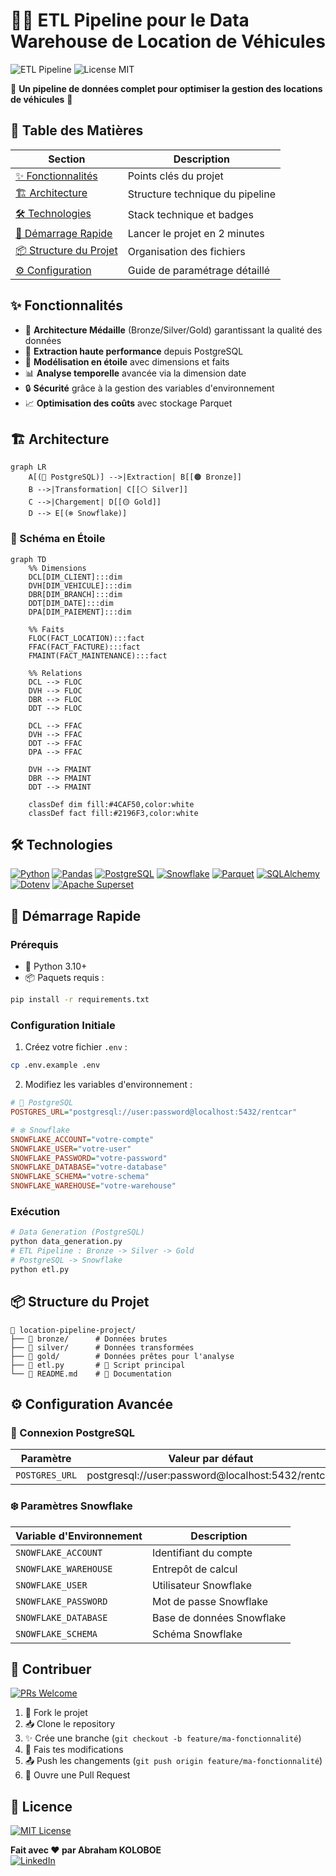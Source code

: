 # 🚗💾 ETL Pipeline pour le Data Warehouse de Location de Véhicules

![ETL Pipeline](https://img.shields.io/badge/ETL-Pipeline-009688?style=for-the-badge&logo=apachespark&logoColor=white)
![License MIT](https://img.shields.io/badge/License-MIT-green.svg?style=for-the-badge)

🌟 **Un pipeline de données complet pour optimiser la gestion des locations de véhicules** 🌟

## 🎯 Table des Matières

| Section                       | Description                                                      |
| ----------------------------- | ---------------------------------------------------------------- |
| [✨ Fonctionnalités](#-fonctionnalités) | Points clés du projet                                          |
| [🏗 Architecture](#-architecture)      | Structure technique du pipeline                                |
| [🛠 Technologies](#-technologies)      | Stack technique et badges                                      |
| [🚀 Démarrage Rapide](#-démarrage-rapide)| Lancer le projet en 2 minutes                                |
| [📦 Structure du Projet](#-structure-du-projet) | Organisation des fichiers                |
| [⚙ Configuration](#-configuration)    | Guide de paramétrage détaillé                                  |

## ✨ Fonctionnalités

- 🧱 **Architecture Médaille** (Bronze/Silver/Gold) garantissant la qualité des données
- 🚀 **Extraction haute performance** depuis PostgreSQL
- 🌟 **Modélisation en étoile** avec dimensions et faits
- 📊 **Analyse temporelle** avancée via la dimension date
- 🔒 **Sécurité** grâce à la gestion des variables d'environnement
- 📈 **Optimisation des coûts** avec stockage Parquet

## 🏗 Architecture

```mermaid
graph LR
    A[(📁 PostgreSQL)] -->|Extraction| B[[🟤 Bronze]]
    B -->|Transformation| C[[⚪ Silver]]
    C -->|Chargement| D[[🟡 Gold]]
    D --> E[(❄️ Snowflake)]
```

### 📐 Schéma en Étoile

```mermaid
graph TD
    %% Dimensions
    DCL[DIM_CLIENT]:::dim
    DVH[DIM_VEHICULE]:::dim
    DBR[DIM_BRANCH]:::dim
    DDT[DIM_DATE]:::dim
    DPA[DIM_PAIEMENT]:::dim
    
    %% Faits
    FLOC(FACT_LOCATION):::fact
    FFAC(FACT_FACTURE):::fact
    FMAINT(FACT_MAINTENANCE):::fact
    
    %% Relations
    DCL --> FLOC
    DVH --> FLOC
    DBR --> FLOC
    DDT --> FLOC
    
    DCL --> FFAC
    DVH --> FFAC
    DDT --> FFAC
    DPA --> FFAC
    
    DVH --> FMAINT
    DBR --> FMAINT
    DDT --> FMAINT

    classDef dim fill:#4CAF50,color:white
    classDef fact fill:#2196F3,color:white
```


## 🛠 Technologies

[![Python](https://img.shields.io/badge/Python-3.10+-3776AB?logo=python&logoColor=white)](https://python.org)
[![Pandas](https://img.shields.io/badge/Pandas-150458?logo=pandas&logoColor=white)](https://pandas.pydata.org)
[![PostgreSQL](https://img.shields.io/badge/PostgreSQL-4169E1?logo=postgresql&logoColor=white)](https://www.postgresql.org)
[![Snowflake](https://img.shields.io/badge/Snowflake-29B5E8?logo=snowflake&logoColor=white)](https://snowflake.com)
[![Parquet](https://img.shields.io/badge/Apache_Parquet-4EA94B?logo=apacheparquet&logoColor=white)](https://parquet.apache.org)
[![SQLAlchemy](https://img.shields.io/badge/SQLAlchemy-1C1C1C?logo=sqlalchemy&logoColor=white)](https://www.sqlalchemy.org)
[![Dotenv](https://img.shields.io/badge/Python_Dotenv-ECD53F?logo=python&logoColor=black)](https://pypi.org/project/python-dotenv/)
[![Apache Superset](https://img.shields.io/badge/Superset-EC6A37?logo=apache&logoColor=white)](https://superset.apache.org/)

## 🚀 Démarrage Rapide

### Prérequis

- 🐍 Python 3.10+
- 📦 Paquets requis :

```bash
pip install -r requirements.txt
```

### Configuration Initiale

1. Créez votre fichier `.env` :

```bash
cp .env.example .env
```

2. Modifiez les variables d'environnement :

```ini
# 🐘 PostgreSQL
POSTGRES_URL="postgresql://user:password@localhost:5432/rentcar"

# ❄️ Snowflake
SNOWFLAKE_ACCOUNT="votre-compte"
SNOWFLAKE_USER="votre-user"
SNOWFLAKE_PASSWORD="votre-password"
SNOWFLAKE_DATABASE="votre-database"
SNOWFLAKE_SCHEMA="votre-schema"
SNOWFLAKE_WAREHOUSE="votre-warehouse"
```

### Exécution

```bash
# Data Generation (PostgreSQL)
python data_generation.py
# ETL Pipeline : Bronze -> Silver -> Gold 
# PostgreSQL -> Snowflake
python etl.py
```

## 📦 Structure du Projet

```plaintext
📁 location-pipeline-project/
├── 📁 bronze/      # Données brutes
├── 📁 silver/      # Données transformées
├── 📁 gold/        # Données prêtes pour l'analyse
├── 📜 etl.py       # 🐍 Script principal
└── 📜 README.md    # 📖 Documentation
```

## ⚙ Configuration Avancée

### 🔌 Connexion PostgreSQL

| Paramètre          | Valeur par défaut       |
|--------------------|-------------------------|
| `POSTGRES_URL`     | postgresql://user:password@localhost:5432/rentcar |

### ❄️ Paramètres Snowflake

| Variable d'Environnement | Description                |
|--------------------------|----------------------------|
| `SNOWFLAKE_ACCOUNT`      | Identifiant du compte      |
| `SNOWFLAKE_WAREHOUSE`    | Entrepôt de calcul         |
| `SNOWFLAKE_USER`         | Utilisateur Snowflake      |
| `SNOWFLAKE_PASSWORD`     | Mot de passe Snowflake     |
| `SNOWFLAKE_DATABASE`     | Base de données Snowflake  |
| `SNOWFLAKE_SCHEMA`       | Schéma Snowflake          |

## 🤝 Contribuer

[![PRs Welcome](https://img.shields.io/badge/PRs-Welcome-brightgreen?style=flat)](https://makeapullrequest.com)

1. 🍴 Fork le projet
2. 📥 Clone le repository
3. ✨ Crée une branche (`git checkout -b feature/ma-fonctionnalité`)
4. 💾 Fais tes modifications
5. 📤 Push les changements (`git push origin feature/ma-fonctionnalité`)
6. 🔄 Ouvre une Pull Request

## 📄 Licence

[![MIT License](https://img.shields.io/badge/License-MIT-green.svg)](LICENSE)


**Fait avec ❤️ par Abraham KOLOBOE**  
[![LinkedIn](https://img.shields.io/badge/LinkedIn-0077B5?logo=linkedin)](https://www.linkedin.com/in/abraham-zacharie-koloboe-data-science-ia-generative-llms-machine-learning/)
